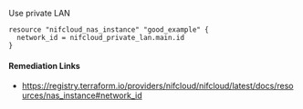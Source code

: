 
Use private LAN

```hcl
resource "nifcloud_nas_instance" "good_example" {
  network_id = nifcloud_private_lan.main.id
}
```

#### Remediation Links
 - https://registry.terraform.io/providers/nifcloud/nifcloud/latest/docs/resources/nas_instance#network_id

